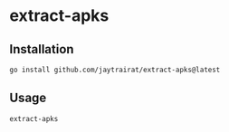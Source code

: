 
# extract-apks

## Installation
```bash
go install github.com/jaytrairat/extract-apks@latest
```

## Usage
```bash
extract-apks
```
